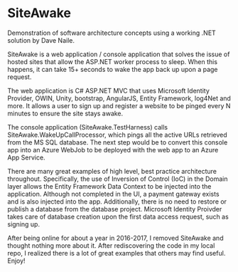 # SiteAwake
Demonstration of software architecture concepts using a working .NET solution by Dave Naile.

SiteAwake is a web application / console application that solves the issue of hosted sites that allow the ASP.NET worker process to sleep. When this happens, it can take 15+ seconds to wake the app back up upon a page request. 

The web application is C# ASP.NET MVC that uses Microsoft Identity Provider, OWIN, Unity, bootstrap, AngularJS, Entity Framework, log4Net and more. It allows a user to sign up and register a website to be pinged every N minutes to ensure the site stays awake.

The console application (SiteAwake.TestHarness) calls SiteAwake.WakeUpCallProcessor, which pings all the active URLs retrieved from the MS SQL database. The next step would be to convert this console app into an Azure WebJob to be deployed with the web app to an Azure App Service.

There are many great examples of high level, best practice architecture throughout. Specifically, the use of Inversion of Control (IoC) in the Domain layer allows the Entity Framework Data Context to be injected into the application. Although not completed in the UI, a payment gateway exists and is also injected into the app. Additionally, there is no need to restore or publish a database from the database project. Microsoft Identity Proivder takes care of database creation upon the first data access request, such as signing up. 

After being online for about a year in 2016-2017, I removed SiteAwake and thought nothing more about it. After rediscovering the code in my local repo, I realized there is a lot of great examples that others may find useful. Enjoy!
